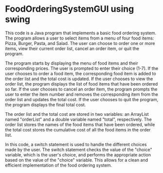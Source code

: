 # FoodOrderingSystemGUI using swing 
This code is a Java program that implements a basic food ordering system. The program allows a user to select items from a menu of four food items: Pizza, Burger, Pasta, and Salad. The user can choose to order one or more items, view their current order list, cancel an order item, or quit the program.

The program starts by displaying the menu of food items and their corresponding prices. The user is prompted to enter their choice (1-7). If the user chooses to order a food item, the corresponding food item is added to the order list and the total cost is updated. If the user chooses to view the order list, the program displays the list of food items that have been ordered so far. If the user chooses to cancel an order item, the program prompts the user to enter the item number and removes the corresponding item from the order list and updates the total cost. If the user chooses to quit the program, the program displays the final total cost.

The order list and the total cost are stored in two variables: an ArrayList named "orderList" and a double variable named "total", respectively. The order list stores the names of the food items that have been ordered, while the total cost stores the cumulative cost of all the food items in the order list.

In this code, a switch statement is used to handle the different choices made by the user. The switch statement checks the value of the "choice" variable, which is the user's choice, and performs the appropriate action based on the value of the "choice" variable. This allows for a clean and efficient implementation of the food ordering system.
